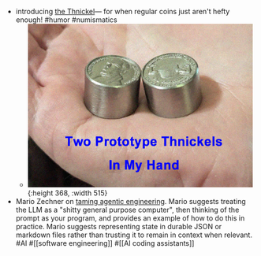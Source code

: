 - introducing [the Thnickel](thick-coins.net)— for when regular coins just aren't hefty enough! #humor #numismatics
	- ![thnickels in my hand.jpg](../assets/thnickels_in_my_hand_1752015508789_0.jpg){:height 368, :width 515}
- Mario Zechner on [taming agentic engineering](https://mariozechner.at/posts/2025-06-02-prompts-are-code/). Mario suggests treating the LLM as a "shitty general purpose computer", then thinking of the prompt as your program, and provides an example of how to do this in practice. Mario suggests representing state in durable JSON or markdown files rather than trusting it to remain in context when relevant. #AI #[[software engineering]] #[[AI coding assistants]]